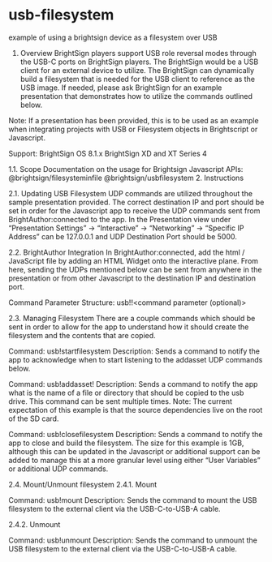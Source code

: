 # usb-filesystem
example of using a brightsign device as a filesystem over USB

1. Overview
BrightSign players support USB role reversal modes through the USB-C ports on BrightSign players. The BrightSign would be a USB client for an external device to utilize. The BrightSign can dynamically build a filesystem that is needed for the USB client to reference as the USB image. If needed, please ask BrightSign for an example presentation that demonstrates how to utilize the commands outlined below. 

Note: If a presentation has been provided, this is to be used as an example when integrating projects with USB or Filesystem objects in Brightscript or Javascript.

Support:
BrightSign OS 8.1.x
BrightSign XD and XT Series 4

1.1. Scope
Documentation on the usage for Brightsign Javascript APIs:
@brightsign/filesysteminfile
@brightsign/usbfilesystem
2. Instructions

2.1. Updating USB Filesystem
UDP commands are utilized throughout the sample presentation provided. The correct destination IP and port should be set in order for the Javascript app to receive the UDP commands sent from BrightAuthor:connected to the app. 
In the Presentation view under  “Presentation Settings” -> “Interactive” -> “Networking” -> “Specific IP Address” can be 127.0.0.1 and UDP Destination Port should be 5000. 

2.2. BrightAuthor Integration
In BrightAuthor:connected, add the html / JavaScript file by adding an HTML Widget onto the interactive plane. From here, sending the UDPs mentioned below can be sent from anywhere in the presentation or from other Javascript to the destination IP and destination port. 

Command Parameter Structure: usb!<command>!<command parameter (optional)>

2.3. Managing Filesystem
There are a couple commands which should be sent in order to allow for the app to understand how it should create the filesystem and the contents that are copied. 

Command: usb!startfilesystem
Description: Sends a command to notify the app to acknowledge when to start listening to the addasset UDP commands below. 

Command: usb!addasset!<filename or directory>
Description: Sends a command to notify the app what is the name of a file or directory that should be copied to the usb drive. This command can be sent multiple times.
Note: The current expectation of this example is that the source dependencies live on the root of the SD card.

Command: usb!closefilesystem
Description: Sends a command to notify the app to close and build the filesystem. The size for this example is 1GB, although this can be updated in the Javascript or additional support can be added to manage this at a more granular level using either “User Variables” or additional UDP commands.

2.4. Mount/Unmount filesystem
2.4.1. Mount

Command: usb!mount
Description: Sends the command to mount the USB filesystem to the external client via the USB-C-to-USB-A cable.

2.4.2. Unmount

Command: usb!unmount
Description: Sends the command to unmount the USB filesystem to the external client via the USB-C-to-USB-A cable.

